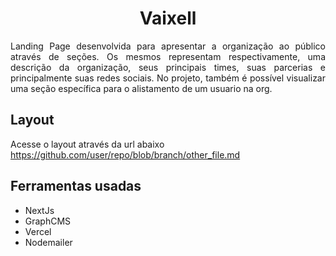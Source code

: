<h1 align=center>Vaixell</h1>

<p align=justify>
  Landing Page desenvolvida para apresentar a organização
  ao público através de seções. Os mesmos representam respectivamente,
  uma descrição da organização, seus principais times, suas parcerias 
  e principalmente  suas redes sociais. No projeto, também é possível 
  visualizar uma seção específica para o alistamento de um usuario na org.
</p>

## Layout

Acesse o layout através da url abaixo
https://github.com/user/repo/blob/branch/other_file.md

## Ferramentas usadas

- NextJs
- GraphCMS
- Vercel
- Nodemailer
